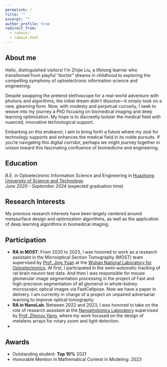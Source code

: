 ```yaml
---
permalink: /
title: ""
excerpt: ""
author_profile: true
redirect_from: 
  - /about/
  - /about.html
---
```


## About me
Hello, distinguished visitors! I'm Zhijie Liu, a lifelong learner who transitioned from playful “doctor” dreams in childhood to exploring the compelling symphony of optoelectronic information science and engineering.

Despite swapping the pretend stethoscope for a real-world adventure with photons and algorithms, the initial dream didn’t dissolve—it simply took on a new, gleaming form. Now, with modesty and perpetual curiosity, I seek to weave into my journey a PhD focusing on biomedical imaging and deep learning optimization. My hope is to discreetly bolster the medical field with nuanced, innovative technological support.

Embarking on this endeavor, I aim to bring forth a future where my zeal for technology supports and enhances the medical field in its noble pursuits. If you’re navigating this digital corridor, perhaps we might journey together in unison toward this fascinating confluence of biomedicine and engineering.

## Education
_B.E._ in Optoelectronic Information Science and Engineering in [Huazhong University of Science and Technology](https://www.hust.edu.cn/)  
_June 2020 - September 2024_ (expected graduation time)

## Research Interests
My previous research interests have been largely centered around metasurface design and optimization algorithms, as well as the application of deep learning algorithms in biomedical imaging.

## Participation
- **RA in MOST**: From 2020 to 2023, I was honored to work as a research assistant in the Microoptical Section Tomography (MOST) team supervised by [Prof. Jing Yuan](https://scholar.google.com/citations?user=nfzawnwAAAAJ&hl=en) at the [Wuhan National Laboratory for Optoelectronics](https://wnlo.hust.edu.cn). At first, I participated in the semi-automatic tracking of rat brain neuron test data. And then I was responsible for mouse glomerular image segmentation processing in the project of Fast and high-precision segmentation of all glomeruli in whole-kidney microscopic optical images via FastCellpose. Now we have a paper in delivery. I am currently in charge of a project on unpaired adversarial learning to improve optical tomography.
- **RA in NanoLab**: Between 2022 and 2023, I was honored to take on the role of research assistant at the [Nanophotonics Laboratory](http://nanophotonics.oei.hust.edu.cn/) supervised by [Prof. Zhenyu Yang](http://faculty.hust.edu.cn/yangzhenyu1/zh_CN/index.htm), where my work focused on the design of metalens arrays for rotary zoom and light detection.
- 
## Awards
- Outstanding student: **Top 10%** 2021
- Honorable Mention in Mathematical Contest in Modeling: 2023
